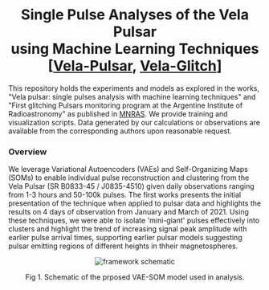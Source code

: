 <h1 align='center'>Single Pulse Analyses of the Vela Pulsar <br> using Machine Learning Techniques<br>
   [<a href='https://academic.oup.com/mnras/article-abstract/509/4/5790/6433657'>Vela-Pulsar</a>, <a href=''>Vela-Glitch</a>]</h2>
<p>This repository holds the experiments and models as explored in the works, "Vela pulsar: single pulses analysis with machine learning techniques" and "First glitching Pulsars monitoring program at the Argentine Institute of Radioastronomy" as published in <a href="https://academic.oup.com/mnras">MNRAS</a>. We provide training and visualization scripts. Data generated by our calculations or observations are available from the corresponding authors upon reasonable request.</p>

### Overview

We leverage Variational Autoencoders (VAEs) and Self-Organizing Maps (SOMs) to enable individual pulse reconstruction and clustering from the Vela Pulsar (SR B0833-45 / J0835-4510) given daily observations ranging from 1-3 hours and 50-100k pulses. The first works presents the initial presentation of the technique when applied to pulsar data and highlights the results on 4 days of observation from January and March of 2021. Using these techniques, we were able to isolate 'mini-giant' pulses effectively  into clusters and highlight the trend of increasing signal peak amplitude with earlier pulse arrival times, supporting earlier pulsar models suggesting pulsar emitting regions of different heights in thheir magnetospheres.

<p align='center'><img src="https://user-images.githubusercontent.com/32918812/182661125-c86a6805-7bf8-4b53-8f1c-6488a6b103a9.png" alt="framework schematic" )/></p>
<p align='center'>Fig 1. Schematic of the prposed VAE-SOM model used in analysis.</p>

